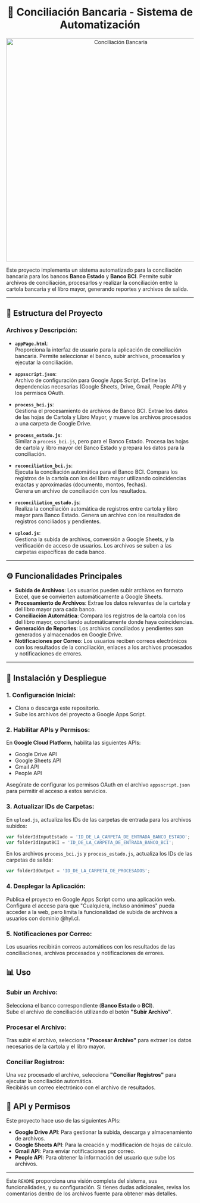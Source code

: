 <h1 align="center">🏦 Conciliación Bancaria - Sistema de Automatización</h1> 

<p align="center"> 
  <img src="https://www.hyl.cl/assets/img/inicio_bg.jpg" alt="Conciliación Bancaria" width="600"> 
</p>

Este proyecto implementa un sistema automatizado para la conciliación bancaria para los bancos **Banco Estado** y **Banco BCI**. Permite subir archivos de conciliación, procesarlos y realizar la conciliación entre la cartola bancaria y el libro mayor, generando reportes y archivos de salida.

---

## 📂 Estructura del Proyecto

### Archivos y Descripción:

- **`appPage.html`**:  
  Proporciona la interfaz de usuario para la aplicación de conciliación bancaria. Permite seleccionar el banco, subir archivos, procesarlos y ejecutar la conciliación.

- **`appsscript.json`**:  
  Archivo de configuración para Google Apps Script. Define las dependencias necesarias (Google Sheets, Drive, Gmail, People API) y los permisos OAuth.

- **`process_bci.js`**:  
  Gestiona el procesamiento de archivos de Banco BCI. Extrae los datos de las hojas de Cartola y Libro Mayor, y mueve los archivos procesados a una carpeta de Google Drive.

- **`process_estado.js`**:  
  Similar a `process_bci.js`, pero para el Banco Estado. Procesa las hojas de cartola y libro mayor del Banco Estado y prepara los datos para la conciliación.

- **`reconciliation_bci.js`**:  
  Ejecuta la conciliación automática para el Banco BCI. Compara los registros de la cartola con los del libro mayor utilizando coincidencias exactas y aproximadas (documento, montos, fechas).  
  Genera un archivo de conciliación con los resultados.

- **`reconciliation_estado.js`**:  
  Realiza la conciliación automática de registros entre cartola y libro mayor para Banco Estado. Genera un archivo con los resultados de registros conciliados y pendientes.

- **`upload.js`**:  
  Gestiona la subida de archivos, conversión a Google Sheets, y la verificación de acceso de usuarios. Los archivos se suben a las carpetas específicas de cada banco.

---

## ⚙️ Funcionalidades Principales

- **Subida de Archivos**: Los usuarios pueden subir archivos en formato Excel, que se convierten automáticamente a Google Sheets.
- **Procesamiento de Archivos**: Extrae los datos relevantes de la cartola y del libro mayor para cada banco.
- **Conciliación Automática**: Compara los registros de la cartola con los del libro mayor, conciliando automáticamente donde haya coincidencias.
- **Generación de Reportes**: Los archivos conciliados y pendientes son generados y almacenados en Google Drive.
- **Notificaciones por Correo**: Los usuarios reciben correos electrónicos con los resultados de la conciliación, enlaces a los archivos procesados y notificaciones de errores.

---

## 🚀 Instalación y Despliegue

### 1. **Configuración Inicial**:
   - Clona o descarga este repositorio.
   - Sube los archivos del proyecto a Google Apps Script.

### 2. **Habilitar APIs y Permisos**:
   En **Google Cloud Platform**, habilita las siguientes APIs:
   - Google Drive API
   - Google Sheets API
   - Gmail API
   - People API

   Asegúrate de configurar los permisos OAuth en el archivo `appsscript.json` para permitir el acceso a estos servicios.

### 3. **Actualizar IDs de Carpetas**:
   En `upload.js`, actualiza los IDs de las carpetas de entrada para los archivos subidos:

   ```javascript
   var folderIdInputEstado = 'ID_DE_LA_CARPETA_DE_ENTRADA_BANCO_ESTADO';
   var folderIdInputBCI = 'ID_DE_LA_CARPETA_DE_ENTRADA_BANCO_BCI';
```
  En los archivos `process_bci.js` y `process_estado.js`, actualiza los IDs de las carpetas de salida:
  
  ```javascript
  var folderIdOutput = 'ID_DE_LA_CARPETA_DE_PROCESADOS';
```

### 4. **Desplegar la Aplicación**:
  Publica el proyecto en Google Apps Script como una aplicación web. Configura el acceso para que "Cualquiera, incluso anónimos" pueda acceder a la web, pero limita la funcionalidad de     subida de archivos a usuarios con dominio @hyl.cl.
  
### 5. **Notificaciones por Correo**:
  Los usuarios recibirán correos automáticos con los resultados de las conciliaciones, archivos procesados y notificaciones de errores.


## 📊 Uso

### Subir un Archivo:
Selecciona el banco correspondiente (**Banco Estado** o **BCI**).  
Sube el archivo de conciliación utilizando el botón **"Subir Archivo"**.

### Procesar el Archivo:
Tras subir el archivo, selecciona **"Procesar Archivo"** para extraer los datos necesarios de la cartola y el libro mayor.

### Conciliar Registros:
Una vez procesado el archivo, selecciona **"Conciliar Registros"** para ejecutar la conciliación automática.  
Recibirás un correo electrónico con el archivo de resultados.


## 🔐 API y Permisos

Este proyecto hace uso de las siguientes APIs:

- **Google Drive API**: Para gestionar la subida, descarga y almacenamiento de archivos.
- **Google Sheets API**: Para la creación y modificación de hojas de cálculo.
- **Gmail API**: Para enviar notificaciones por correo.
- **People API**: Para obtener la información del usuario que sube los archivos.

---

Este `README` proporciona una visión completa del sistema, sus funcionalidades, y su configuración. Si tienes dudas adicionales, revisa los comentarios dentro de los archivos fuente para obtener más detalles.
